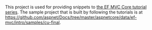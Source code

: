 This project is used for providing snippets to [the EF MVC Core tutorial series](https://docs.microsoft.com/en-us/aspnet/core/data/ef-mvc/intro). The sample project that is built by following the tutorials is at https://github.com/aspnet/Docs/tree/master/aspnetcore/data/ef-mvc/intro/samples/cu-final.
